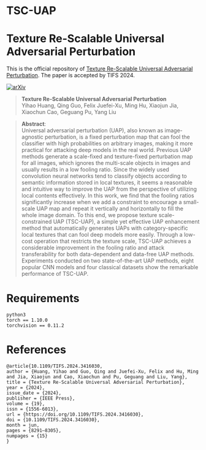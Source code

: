 # TSC-UAP

# Texture Re-Scalable Universal Adversarial Perturbation
This is the official repository of [Texture Re-Scalable Universal Adversarial Perturbation](https://arxiv.org/pdf/2406.06089.pdf).
The paper is accepted by TIFS 2024.

[![arXiv](https://img.shields.io/badge/arXiv-2201.06070-b31b1b.svg)]([https://arxiv.org/abs/2406.06089](https://arxiv.org/pdf/2406.06089.pdf))

> **Texture Re-Scalable Universal Adversarial Perturbation**<br>
> Yihao Huang, Qing Guo, Felix Juefei-Xu, Ming Hu, Xiaojun Jia, Xiaochun Cao, Geguang Pu, Yang Liu <br>

>**Abstract**: <br>
> Universal adversarial perturbation (UAP), also known as image-agnostic perturbation, is a fixed perturbation map that can fool the classifier with high probabilities on arbitrary images, making it more practical for attacking deep models in the real world. Previous UAP methods generate a scale-fixed and texture-fixed perturbation map for all images, which ignores the multi-scale objects in images and usually results in a low fooling ratio. Since the widely used convolution neural networks tend to classify objects according to semantic information stored in local textures, it seems a reasonable and intuitive way to improve the UAP from the perspective of utilizing local contents effectively. In this work, we find that the fooling ratios significantly increase when we add a constraint to encourage a small-scale UAP map and repeat it vertically and horizontally to fill the whole image domain. To this end, we propose texture scale-constrained UAP (TSC-UAP), a simple yet effective UAP enhancement method that automatically generates UAPs with category-specific local textures that can fool deep models more easily. Through a low-cost operation that restricts the texture scale, TSC-UAP achieves a considerable improvement in the fooling ratio and attack transferability for both data-dependent and data-free UAP methods. Experiments conducted on two state-of-the-art UAP methods, eight popular CNN models and four classical datasets show the remarkable performance of TSC-UAP.


# Requirements

```
python3
torch == 1.10.0
torchvision == 0.11.2
```

# References
```
@article{10.1109/TIFS.2024.3416030,
author = {Huang, Yihao and Guo, Qing and Juefei-Xu, Felix and Hu, Ming and Jia, Xiaojun and Cao, Xiaochun and Pu, Geguang and Liu, Yang},
title = {Texture Re-Scalable Universal Adversarial Perturbation},
year = {2024},
issue_date = {2024},
publisher = {IEEE Press},
volume = {19},
issn = {1556-6013},
url = {https://doi.org/10.1109/TIFS.2024.3416030},
doi = {10.1109/TIFS.2024.3416030},
month = jun,
pages = {8291–8305},
numpages = {15}
}
```
